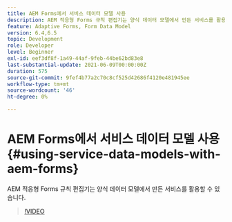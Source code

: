 ```yaml
---
title: AEM Forms에서 서비스 데이터 모델 사용
description: AEM 적응형 Forms 규칙 편집기는 양식 데이터 모델에서 만든 서비스를 활용할 수 있습니다.
feature: Adaptive Forms, Form Data Model
version: 6.4,6.5
topic: Development
role: Developer
level: Beginner
exl-id: eef3df8f-1a49-44af-9feb-44be62bd83e8
last-substantial-update: 2021-06-09T00:00:00Z
duration: 575
source-git-commit: 9fef4b77a2c70c8cf525d42686f4120e481945ee
workflow-type: tm+mt
source-wordcount: '46'
ht-degree: 0%

---
```


# AEM Forms에서 서비스 데이터 모델 사용{#using-service-data-models-with-aem-forms}

AEM 적응형 Forms 규칙 편집기는 양식 데이터 모델에서 만든 서비스를 활용할 수 있습니다.

>[!VIDEO](https://video.tv.adobe.com/v/17739?quality=12&learn=on)
